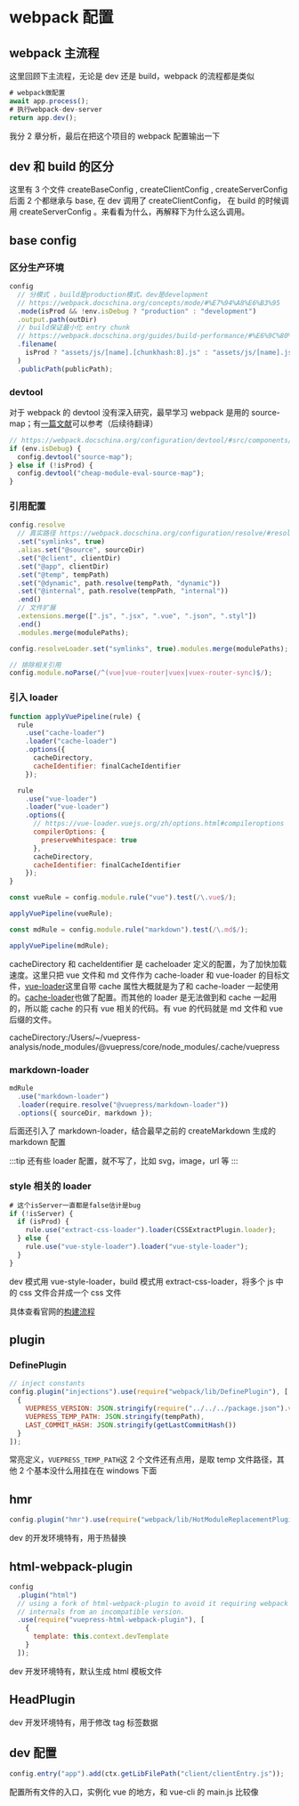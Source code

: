 # webpack 配置

## webpack 主流程

这里回顾下主流程，无论是 dev 还是 build，webpack 的流程都是类似

```js
# webpack做配置
await app.process();
# 执行webpack-dev-server
return app.dev();
```

我分 2 章分析，最后在把这个项目的 webpack 配置输出一下

## dev 和 build 的区分

这里有 3 个文件 createBaseConfig , createClientConfig , createServerConfig 后面 2 个都继承与 base, 在 dev 调用了 createClientConfig， 在 build 的时候调用 createServerConfig 。来看看为什么，再解释下为什么这么调用。

## base config

### 区分生产环境

```js
config
  // 分模式 ，build是production模式，dev是development
  // https://webpack.docschina.org/concepts/mode/#%E7%94%A8%E6%B3%95
  .mode(isProd && !env.isDebug ? "production" : "development")
  .output.path(outDir)
  // build保证最小化 entry chunk
  // https://webpack.docschina.org/guides/build-performance/#%E6%9C%80%E5%B0%8F%E5%8C%96-entry-chunk
  .filename(
    isProd ? "assets/js/[name].[chunkhash:8].js" : "assets/js/[name].js"
  )
  .publicPath(publicPath);
```

### devtool

对于 webpack 的 devtool 没有深入研究，最早学习 webpack 是用的 source-map；有[一篇文献](https://blog.teamtreehouse.com/introduction-source-maps)可以参考（后续待翻译）

```js
// https://webpack.docschina.org/configuration/devtool/#src/components/Sidebar/Sidebar.jsx
if (env.isDebug) {
  config.devtool("source-map");
} else if (!isProd) {
  config.devtool("cheap-module-eval-source-map");
}
```

### 引用配置

```js
config.resolve
  // 真实路径 https://webpack.docschina.org/configuration/resolve/#resolve-symlinks
  .set("symlinks", true)
  .alias.set("@source", sourceDir)
  .set("@client", clientDir)
  .set("@app", clientDir)
  .set("@temp", tempPath)
  .set("@dynamic", path.resolve(tempPath, "dynamic"))
  .set("@internal", path.resolve(tempPath, "internal"))
  .end()
  // 文件扩展
  .extensions.merge([".js", ".jsx", ".vue", ".json", ".styl"])
  .end()
  .modules.merge(modulePaths);

config.resolveLoader.set("symlinks", true).modules.merge(modulePaths);

// 排除相关引用
config.module.noParse(/^(vue|vue-router|vuex|vuex-router-sync)$/);
```

### 引入 loader

```js
function applyVuePipeline(rule) {
  rule
    .use("cache-loader")
    .loader("cache-loader")
    .options({
      cacheDirectory,
      cacheIdentifier: finalCacheIdentifier
    });

  rule
    .use("vue-loader")
    .loader("vue-loader")
    .options({
      // https://vue-loader.vuejs.org/zh/options.html#compileroptions
      compilerOptions: {
        preserveWhitespace: true
      },
      cacheDirectory,
      cacheIdentifier: finalCacheIdentifier
    });
}

const vueRule = config.module.rule("vue").test(/\.vue$/);

applyVuePipeline(vueRule);

const mdRule = config.module.rule("markdown").test(/\.md$/);

applyVuePipeline(mdRule);
```

cacheDirectory 和 cacheIdentifier 是 cacheloader 定义的配置，为了加快加载速度。这里只把 vue 文件和 md 文件作为 cache-loader 和 vue-loader 的目标文件，[vue-loader](https://vue-loader.vuejs.org/zh/options.html#cachedirectory-cacheidentifier)这里自带 cache 属性大概就是为了和 cache-loader 一起使用的。[cache-loader](https://www.webpackjs.com/loaders/cache-loader/)也做了配置。而其他的 loader 是无法做到和 cache 一起用的，所以能 cache 的只有 vue 相关的代码。有 vue 的代码就是 md 文件和 vue 后缀的文件。

cacheDirectory:/Users/~/vuepress-analysis/node_modules/@vuepress/core/node_modules/.cache/vuepress

### markdown-loader

```js
mdRule
  .use("markdown-loader")
  .loader(require.resolve("@vuepress/markdown-loader"))
  .options({ sourceDir, markdown });
```

后面还引入了 markdown-loader，结合最早之前的 createMarkdown 生成的 markdown 配置

:::tip
还有些 loader 配置，就不写了，比如 svg，image，url 等
:::

### style 相关的 loader

```js
# 这个isServer一直都是false估计是bug
if (!isServer) {
  if (isProd) {
    rule.use("extract-css-loader").loader(CSSExtractPlugin.loader);
  } else {
    rule.use("vue-style-loader").loader("vue-style-loader");
  }
}
```

dev 模式用 vue-style-loader，build 模式用 extract-css-loader，将多个 js 中的 css 文件合并成一个 css 文件

具体查看官网的[构建流程](https://v1.vuepress.vuejs.org/zh/config/#%E6%9E%84%E5%BB%BA%E6%B5%81%E7%A8%8B)

## plugin

### DefinePlugin

```js
// inject constants
config.plugin("injections").use(require("webpack/lib/DefinePlugin"), [
  {
    VUEPRESS_VERSION: JSON.stringify(require("../../../package.json").version),
    VUEPRESS_TEMP_PATH: JSON.stringify(tempPath),
    LAST_COMMIT_HASH: JSON.stringify(getLastCommitHash())
  }
]);
```

常亮定义，`VUEPRESS_TEMP_PATH`这 2 个文件还有点用，是取 temp 文件路径，其他 2 个基本没什么用挂在在 windows 下面

## hmr

```js
config.plugin("hmr").use(require("webpack/lib/HotModuleReplacementPlugin"));
```

dev 的开发环境特有，用于热替换

## html-webpack-plugin

```js
config
  .plugin("html")
  // using a fork of html-webpack-plugin to avoid it requiring webpack
  // internals from an incompatible version.
  .use(require("vuepress-html-webpack-plugin"), [
    {
      template: this.context.devTemplate
    }
  ]);
```

dev 开发环境特有，默认生成 html 模板文件

## HeadPlugin

dev 开发环境特有，用于修改 tag 标签数据

## dev 配置

```js
config.entry("app").add(ctx.getLibFilePath("client/clientEntry.js"));
```

配置所有文件的入口，实例化 vue 的地方，和 vue-cli 的 main.js 比较像
